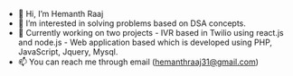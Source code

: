 - 👋 Hi, I’m Hemanth Raaj
- 👀 I’m interested in solving problems based on DSA concepts.
- 🌱 Currently working on two projects
      -  IVR based in Twilio using react.js and node.js 
      -  Web application based which is developed using PHP, JavaScript, Jquery, Mysql. 
- 📫 You can reach me through email (hemanthraaj31@gmail.com)

<!---
hemanth506/hemanth506 is a ✨ special ✨ repository because its `README.md` (this file) appears on your GitHub profile.
You can click the Preview link to take a look at your changes.
--->
